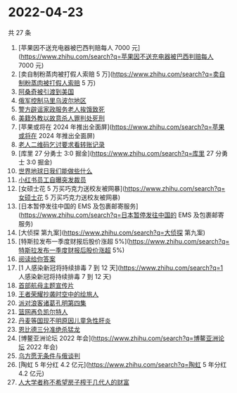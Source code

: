 # 2022-04-23

共 27 条

<!-- BEGIN -->
<!-- 最后更新时间 Sat Apr 23 2022 16:09:38 GMT+0800 (China Standard Time) -->

1. [苹果因不送充电器被巴西判赔每人 7000 元](https://www.zhihu.com/search?q=苹果因不送充电器被巴西判赔每人 7000
   元)
1. [卖自制粉蒸肉被打假人索赔 5 万](https://www.zhihu.com/search?q=卖自制粉蒸肉被打假人索赔 5 万)
1. [阿桑奇被引渡到美国](https://www.zhihu.com/search?q=阿桑奇被引渡到美国)
1. [俄军控制马里乌波尔地区](https://www.zhihu.com/search?q=俄军控制马里乌波尔地区)
1. [警方辟谣家政服务老人挨饿致死](https://www.zhihu.com/search?q=警方辟谣家政服务老人挨饿致死)
1. [美籍外教以故意杀人罪判处死刑](https://www.zhihu.com/search?q=美籍外教以故意杀人罪判处死刑)
1. [苹果或将在 2024 年推出全面屏](https://www.zhihu.com/search?q=苹果或将在 2024 年推出全面屏)
1. [老人二维码乞讨要求看转账记录](https://www.zhihu.com/search?q=老人二维码乞讨要求看转账记录)
1. [库里 27 分勇士 3:0 掘金](https://www.zhihu.com/search?q=库里 27 分勇士 3:0 掘金)
1. [世界地球日我们能做些什么](https://www.zhihu.com/search?q=世界地球日我们能做些什么)
1. [小红书员工自曝突发裁员](https://www.zhihu.com/search?q=小红书员工自曝突发裁员)
1. [女硕士花 5 万买巧克力送校友被网暴](https://www.zhihu.com/search?q=女硕士花 5 万买巧克力送校友被网暴)
1. [日本暂停发往中国的 EMS 及包裹邮寄服务](https://www.zhihu.com/search?q=日本暂停发往中国的 EMS 及包裹邮寄服务)
1. [大侦探 第九案](https://www.zhihu.com/search?q=大侦探 第九案)
1. [特斯拉发布一季度财报后股价涨超 5%](https://www.zhihu.com/search?q=特斯拉发布一季度财报后股价涨超 5%)
1. [阅读给你答案](https://www.zhihu.com/search?q=阅读给你答案)
1. [1 人感染新冠将持续排毒 7 到 12 天](https://www.zhihu.com/search?q=1 人感染新冠将持续排毒 7 到 12 天)
1. [首部航母主题宣传片](https://www.zhihu.com/search?q=首部航母主题宣传片)
1. [王者荣耀抄袭时空中的绘旅人](https://www.zhihu.com/search?q=王者荣耀抄袭时空中的绘旅人)
1. [派对浪客诸葛孔明第四集](https://www.zhihu.com/search?q=派对浪客诸葛孔明第四集)
1. [篮网再负凯尔特人](https://www.zhihu.com/search?q=篮网再负凯尔特人)
1. [丹麦等国现不明原因儿童急性肝炎](https://www.zhihu.com/search?q=丹麦等国现不明原因儿童急性肝炎)
1. [恩比德三分准绝杀猛龙](https://www.zhihu.com/search?q=恩比德三分准绝杀猛龙)
1. [博鳌亚洲论坛 2022 年会](https://www.zhihu.com/search?q=博鳌亚洲论坛 2022 年会)
1. [乌方愿无条件与俄谈判](https://www.zhihu.com/search?q=乌方愿无条件与俄谈判)
1. [陶虹 5 年分红 4.2 亿元](https://www.zhihu.com/search?q=陶虹 5 年分红 4.2 亿元)
1. [人大学者称不希望房子榨干几代人的财富](https://www.zhihu.com/search?q=人大学者称不希望房子榨干几代人的财富)

<!-- END -->
